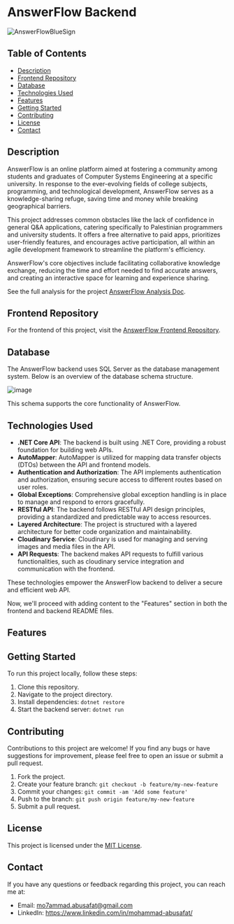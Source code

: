 # AnswerFlow Backend

![AnswerFlowBlueSign](https://github.com/Mo7ammadAbuSafat/AnswerFlow-ReactJs/assets/103439731/55fbe520-139c-4e80-8572-8a4f547b416b)

## Table of Contents

- [Description](#description)
- [Frontend Repository](#frontend-repository)
- [Database](#database)
- [Technologies Used](#technologies-used)
- [Features](#features)
- [Getting Started](#getting-started)
- [Contributing](#contributing)
- [License](#license)
- [Contact](#contact)


## Description

AnswerFlow is an online platform aimed at fostering a community among students and graduates of Computer Systems Engineering at a specific university. In response to the ever-evolving fields of college subjects, programming, and technological development, AnswerFlow serves as a knowledge-sharing refuge, saving time and money while breaking geographical barriers. 

This project addresses common obstacles like the lack of confidence in general Q&A applications, catering specifically to Palestinian programmers and university students. It offers a free alternative to paid apps, prioritizes user-friendly features, and encourages active participation, all within an agile development framework to streamline the platform's efficiency. 

AnswerFlow's core objectives include facilitating collaborative knowledge exchange, reducing the time and effort needed to find accurate answers, and creating an interactive space for learning and experience sharing.

See the full analysis for the project [AnswerFlow Analysis Doc](https://drive.google.com/file/d/1FzbiNRBBJ7my5vH__nT4r5XpCum999_r/view?usp=sharing).

## Frontend Repository

For the frontend of this project, visit the [AnswerFlow Frontend Repository](https://github.com/Mo7ammadAbuSafat/AnswerFlow-ReactJs).

## Database

The AnswerFlow backend uses SQL Server as the database management system. Below is an overview of the database schema structure.

![image](https://github.com/Mo7ammadAbuSafat/AnswerFlow-.NetCoreWebAPI/assets/103439731/15d5e28d-3ae2-4bc5-a9e2-a15a3d32984b)

This schema supports the core functionality of AnswerFlow.


## Technologies Used

- **.NET Core API**: The backend is built using .NET Core, providing a robust foundation for building web APIs.
- **AutoMapper**: AutoMapper is utilized for mapping data transfer objects (DTOs) between the API and frontend models.
- **Authentication and Authorization**: The API implements authentication and authorization, ensuring secure access to different routes based on user roles.
- **Global Exceptions**: Comprehensive global exception handling is in place to manage and respond to errors gracefully.
- **RESTful API**: The backend follows RESTful API design principles, providing a standardized and predictable way to access resources.
- **Layered Architecture**: The project is structured with a layered architecture for better code organization and maintainability.
- **Cloudinary Service**: Cloudinary is used for managing and serving images and media files in the API.
- **API Requests**: The backend makes API requests to fulfill various functionalities, such as cloudinary service integration and communication with the frontend.

These technologies empower the AnswerFlow backend to deliver a secure and efficient web API.

Now, we'll proceed with adding content to the "Features" section in both the frontend and backend README files.

## Features


## Getting Started

To run this project locally, follow these steps:

1. Clone this repository.
2. Navigate to the project directory.
3. Install dependencies: `dotnet restore`
4. Start the backend server: `dotnet run`

## Contributing

Contributions to this project are welcome! If you find any bugs or have suggestions for improvement, please feel free to open an issue or submit a pull request.

1. Fork the project.
2. Create your feature branch: `git checkout -b feature/my-new-feature`
3. Commit your changes: `git commit -am 'Add some feature'`
4. Push to the branch: `git push origin feature/my-new-feature`
5. Submit a pull request.

## License

This project is licensed under the [MIT License](LICENSE).


## Contact

If you have any questions or feedback regarding this project, you can reach me at:
- Email: mo7ammad.abusafat@gmail.com
- LinkedIn: https://www.linkedin.com/in/mohammad-abusafat/
